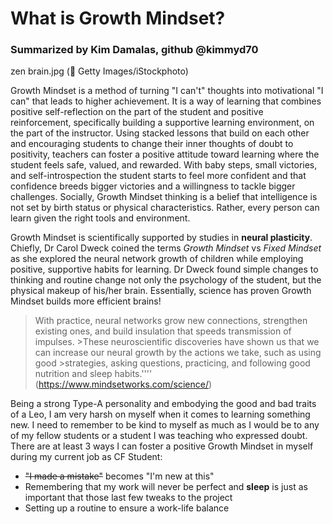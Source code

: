 # What is Growth Mindset?
### Summarized by Kim Damalas, github @kimmyd70
zen brain.jpg
(:camera_flash: Getty Images/iStockphoto)

Growth Mindset is a method of turning "I can't" thoughts into motivational "I can" that leads to higher achievement. It is a way of learning that combines positive self-reflection on the part of the student and positive reinforcement, specifically building a supportive learning environment, on the part of the instructor. Using stacked lessons that build on each other and encouraging students to change their inner thoughts of doubt to positivity, teachers can foster a positive attitude toward learning where the student feels safe, valued, and rewarded.  With baby steps, small victories, and self-introspection the student starts to feel more confident and that confidence breeds bigger victories and a willingness to tackle bigger challenges. Socially, Growth Mindset thinking is a belief that intelligence is not set by birth status or physical characteristics.  Rather, every person can learn given the right tools and environment.

Growth Mindset is scientifically supported by studies in **neural plasticity**.  Chiefly, Dr Carol Dweck coined the terms *Growth Mindset* vs *Fixed Mindset* as she explored the neural network growth of children while employing positive, supportive habits for learning.  Dr Dweck found simple changes to thinking and routine change not only the psychology of the student, but the physical makeup of his/her brain.  Essentially, science has proven Growth Mindset builds more efficient brains!

>With practice, neural networks grow new connections, strengthen existing ones, and build insulation that speeds transmission of impulses. >These neuroscientific discoveries have shown us that we can increase our neural growth by the actions we take, such as using good >strategies, asking questions, practicing, and following good nutrition and sleep habits.'''' (https://www.mindsetworks.com/science/)

Being a strong Type-A personality and embodying the good and bad traits of a Leo, I am very harsh on myself when it comes to learning something new. I need to remember to be kind to myself as much as I would be to any of my fellow students or a student I was teaching who expressed doubt.  There are at least 3 ways I can foster a positive Growth Mindset in myself during my current job as CF Student:

* ~~"I made a mistake"~~ becomes "I'm new at this"
* Remembering that my work will never be perfect and **sleep** is just as important that those last few tweaks to the project
* Setting up a routine to ensure a work-life balance
